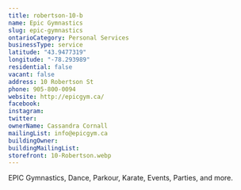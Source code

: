 ```yaml
---
title: robertson-10-b
name: Epic Gymnastics
slug: epic-gymnastics
ontarioCategory: Personal Services
businessType: service
latitude: "43.9477319"
longitude: "-78.293989"
residential: false
vacant: false
address: 10 Robertson St
phone: 905-800-0094
website: http://epicgym.ca/
facebook:
instagram:
twitter:
ownerName: Cassandra Cornall
mailingList: info@epicgym.ca
buildingOwner:
buildingMailingList:
storefront: 10-Robertson.webp
---
```


EPIC Gymnastics, Dance, Parkour, Karate, Events, Parties, and more.
